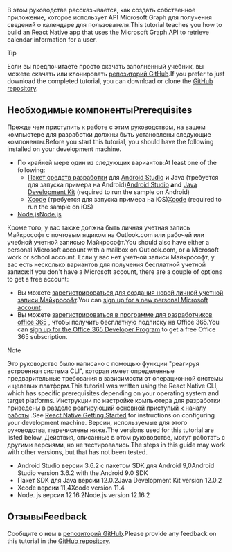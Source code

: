 <!-- markdownlint-disable MD002 MD041 -->

<span data-ttu-id="d8361-101">В этом руководстве рассказывается, как создать собственное приложение, которое использует API Microsoft Graph для получения сведений о календаре для пользователя.</span><span class="sxs-lookup"><span data-stu-id="d8361-101">This tutorial teaches you how to build an React Native app that uses the Microsoft Graph API to retrieve calendar information for a user.</span></span>

> [!TIP]
> <span data-ttu-id="d8361-102">Если вы предпочитаете просто скачать заполненный учебник, вы можете скачать или клонировать [репозиторий GitHub](https://github.com/microsoftgraph/msgraph-training-react-native).</span><span class="sxs-lookup"><span data-stu-id="d8361-102">If you prefer to just download the completed tutorial, you can download or clone the [GitHub repository](https://github.com/microsoftgraph/msgraph-training-react-native).</span></span>

## <a name="prerequisites"></a><span data-ttu-id="d8361-103">Необходимые компоненты</span><span class="sxs-lookup"><span data-stu-id="d8361-103">Prerequisites</span></span>

<span data-ttu-id="d8361-104">Прежде чем приступить к работе с этим руководством, на вашем компьютере для разработки должны быть установлены следующие компоненты.</span><span class="sxs-lookup"><span data-stu-id="d8361-104">Before you start this tutorial, you should have the following installed on your development machine.</span></span>

- <span data-ttu-id="d8361-105">По крайней мере один из следующих вариантов:</span><span class="sxs-lookup"><span data-stu-id="d8361-105">At least one of the following:</span></span>
  - <span data-ttu-id="d8361-106">[Пакет средств разработки](https://jdk.java.net) для [Android Studio](https://developer.android.com/studio/) **и** Java (требуется для запуска примера на Android)</span><span class="sxs-lookup"><span data-stu-id="d8361-106">[Android Studio](https://developer.android.com/studio/) **and** [Java Development Kit](https://jdk.java.net) (required to run the sample on Android)</span></span>
  - <span data-ttu-id="d8361-107">[Xcode](https://developer.apple.com/xcode/) (требуется для запуска примера на iOS)</span><span class="sxs-lookup"><span data-stu-id="d8361-107">[Xcode](https://developer.apple.com/xcode/) (required to run the sample on iOS)</span></span>
- [<span data-ttu-id="d8361-108">Node.js</span><span class="sxs-lookup"><span data-stu-id="d8361-108">Node.js</span></span>](https://nodejs.org)

<span data-ttu-id="d8361-109">Кроме того, у вас также должна быть личная учетная запись Майкрософт с почтовым ящиком на Outlook.com или рабочей или учебной учетной записью Майкрософт.</span><span class="sxs-lookup"><span data-stu-id="d8361-109">You should also have either a personal Microsoft account with a mailbox on Outlook.com, or a Microsoft work or school account.</span></span> <span data-ttu-id="d8361-110">Если у вас нет учетной записи Майкрософт, у вас есть несколько вариантов для получения бесплатной учетной записи:</span><span class="sxs-lookup"><span data-stu-id="d8361-110">If you don't have a Microsoft account, there are a couple of options to get a free account:</span></span>

- <span data-ttu-id="d8361-111">Вы можете [зарегистрироваться для создания новой личной учетной записи Майкрософт](https://signup.live.com/signup?wa=wsignin1.0&rpsnv=12&ct=1454618383&rver=6.4.6456.0&wp=MBI_SSL_SHARED&wreply=https://mail.live.com/default.aspx&id=64855&cbcxt=mai&bk=1454618383&uiflavor=web&uaid=b213a65b4fdc484382b6622b3ecaa547&mkt=E-US&lc=1033&lic=1).</span><span class="sxs-lookup"><span data-stu-id="d8361-111">You can [sign up for a new personal Microsoft account](https://signup.live.com/signup?wa=wsignin1.0&rpsnv=12&ct=1454618383&rver=6.4.6456.0&wp=MBI_SSL_SHARED&wreply=https://mail.live.com/default.aspx&id=64855&cbcxt=mai&bk=1454618383&uiflavor=web&uaid=b213a65b4fdc484382b6622b3ecaa547&mkt=E-US&lc=1033&lic=1).</span></span>
- <span data-ttu-id="d8361-112">Вы можете [зарегистрироваться в программе для разработчиков office 365](https://developer.microsoft.com/office/dev-program) , чтобы получить бесплатную подписку на Office 365.</span><span class="sxs-lookup"><span data-stu-id="d8361-112">You can [sign up for the Office 365 Developer Program](https://developer.microsoft.com/office/dev-program) to get a free Office 365 subscription.</span></span>

> [!NOTE]
> <span data-ttu-id="d8361-113">Это руководство было написано с помощью функции "реагируя встроенная система CLI", которая имеет определенные предварительные требования в зависимости от операционной системы и целевых платформ.</span><span class="sxs-lookup"><span data-stu-id="d8361-113">This tutorial was written using the React Native CLI, which has specific prerequisites depending on your operating system and target platforms.</span></span> <span data-ttu-id="d8361-114">Инструкции по настройке компьютера для разработки приведены в разделе [реагирующий основной приступый к началу работы](https://reactnative.dev/docs/environment-setup) .</span><span class="sxs-lookup"><span data-stu-id="d8361-114">See [React Native Getting Started](https://reactnative.dev/docs/environment-setup) for instructions on configuring your development machine.</span></span> <span data-ttu-id="d8361-115">Версии, используемые для этого руководства, перечислены ниже.</span><span class="sxs-lookup"><span data-stu-id="d8361-115">The versions used for this tutorial are listed below.</span></span> <span data-ttu-id="d8361-116">Действия, описанные в этом руководстве, могут работать с другими версиями, но не тестировались.</span><span class="sxs-lookup"><span data-stu-id="d8361-116">The steps in this guide may work with other versions, but that has not been tested.</span></span>
>
> - <span data-ttu-id="d8361-117">Android Studio версии 3.6.2 с пакетом SDK для Android 9,0</span><span class="sxs-lookup"><span data-stu-id="d8361-117">Android Studio version 3.6.2 with the Android 9.0 SDK</span></span>
> - <span data-ttu-id="d8361-118">Пакет SDK для Java версии 12.0.2</span><span class="sxs-lookup"><span data-stu-id="d8361-118">Java Development Kit version 12.0.2</span></span>
> - <span data-ttu-id="d8361-119">Xcode версии 11,4</span><span class="sxs-lookup"><span data-stu-id="d8361-119">Xcode version 11.4</span></span>
> - <span data-ttu-id="d8361-120">Node. js версии 12.16.2</span><span class="sxs-lookup"><span data-stu-id="d8361-120">Node.js version 12.16.2</span></span>

## <a name="feedback"></a><span data-ttu-id="d8361-121">Отзывы</span><span class="sxs-lookup"><span data-stu-id="d8361-121">Feedback</span></span>

<span data-ttu-id="d8361-122">Сообщите о нем в [репозиторий GitHub](https://github.com/microsoftgraph/msgraph-training-react-native).</span><span class="sxs-lookup"><span data-stu-id="d8361-122">Please provide any feedback on this tutorial in the [GitHub repository](https://github.com/microsoftgraph/msgraph-training-react-native).</span></span>

